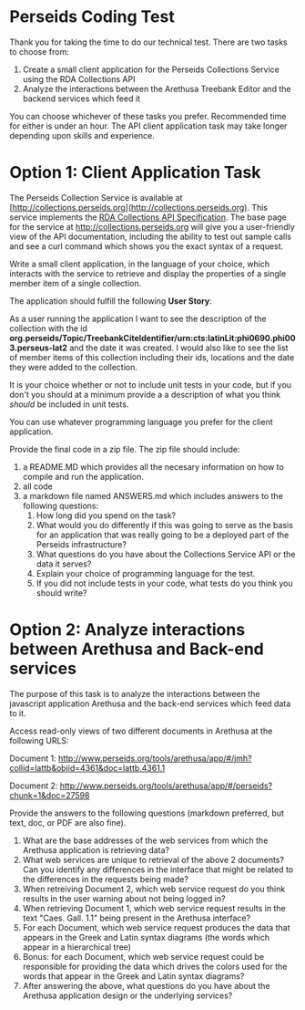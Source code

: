 Perseids Coding Test
===================

Thank you for taking the time to do our technical test. There are two tasks to choose from:

1. Create a small client application for the Perseids Collections Service using the RDA Collections API
2. Analyze the interactions between the Arethusa Treebank Editor and the backend services which feed it

You can choose whichever of these tasks you prefer. Recommended time for either is under an hour. The API client application task may take longer depending upon skills and experience.


Option 1: Client Application Task
=================================

The Perseids Collection Service is available at [http://collections.perseids.org](http://collections.perseids.org).  This service implements the [RDA Collections API Specification](https://github.com/RDACollectionsWG/specification). The base page for the service at http://collections.perseids.org will give you a user-friendly view of the API documentation, including the ability to test out sample calls and see a curl command which shows you the exact syntax of a request.

Write a small client application, in the language of your choice, which interacts with the service to retrieve and display the properties of a single member item of a single collection.

The application should fulfill the following __User Story__:

As a user running the application I want to see the description of the collection with the id __org.perseids/Topic/TreebankCiteIdentifier/urn:cts:latinLit:phi0690.phi003.perseus-lat2__ and the date it was created. I would also like to see the list of member items of this collection including their ids, locations and the date they were added to the collection.

It is your choice whether or not to include unit tests in your code, but if you don't you should at a minimum provide a a description of what you think *should* be included in unit tests.

You can use whatever programming language you prefer for the client application. 

Provide the final code in a zip file. The zip file should include:

1. a README.MD which provides all the necesary information on how to compile and run the application.
2. all code
3. a markdown file named ANSWERS.md which includes answers to the following questions:
   1. How long did you spend on the task? 
   2. What would you do differently if this was going to serve as the basis for an application that was really going to be a deployed part of the Perseids infrastructure?
   3. What questions do you have about the Collections Service API or the data it serves?
   4. Explain your choice of programming language for the test.
   5. If you did not include tests in your code, what tests do you think you should write?
   
Option 2: Analyze interactions between Arethusa and Back-end services
=====================================================================

The purpose of this task is to analyze the interactions between the javascript application Arethusa and the back-end services which feed data to it.

Access read-only views of two different documents in Arethusa at the following URLS:

Document 1: http://www.perseids.org/tools/arethusa/app/#/jmh?collid=lattb&objid=4361&doc=lattb.4361.1

Document 2: http://www.perseids.org/tools/arethusa/app/#/perseids?chunk=1&doc=27598

Provide the answers to the following questions (markdown preferred, but text, doc, or PDF are also fine).

1. What are the base addresses of the web services from which the Arethusa application is retrieving data?
2. What web services are unique to retrieval of the above 2 documents? Can you identify any differences in the interface that might be related to the differences in the requests being made?
3. When retreiving Document 2, which web service request do you think results in the user warning about not being logged in?
4. When retrieving Document 1, which web service request results in the text "Caes. Gall. 1.1" being present in the Arethusa interface?
5. For each Document, which web service request produces the data that appears in the Greek and Latin syntax diagrams (the words which appear in a hierarchical tree)
6. Bonus: for each Document, which web service request could be responsible for providing the data which drives the colors used for the words that appear in the Greek and Latin syntax diagrams?
7. After answering the above, what questions do you have about the Arethusa application design or the underlying services?






   







